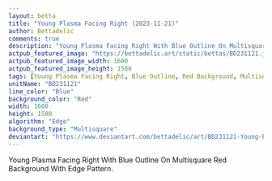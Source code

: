 ```yaml
---
layout: betta
title: "Young Plasma Facing Right (2023-11-21)"
author: Bettadelic
comments: true
description: "Young Plasma Facing Right With Blue Outline On Multisquare Red Background With Edge Pattern."
actpub_featured_image: "https://bettadelic.art/static/bettas/BD231121.jpg"
actpub_featured_image_width: 1600
actpub_featured_image_height: 1500
tags: [Young Plasma Facing Right, Blue Outline, Red Background, Multisquare Background Pattern, Edge Pattern, November 2023]
unitName: "BD231121"
line_color: "Blue"
background_color: "Red"
width: 1600
height: 1500
algorithm: "Edge"
background_type: "Multisquare"
deviantart: "https://www.deviantart.com/bettadelic/art/BD231121-Young-Plasma-Facing-Right-2023-11-21-996236764"
---
```


Young Plasma Facing Right With Blue Outline On Multisquare Red Background With Edge Pattern.

